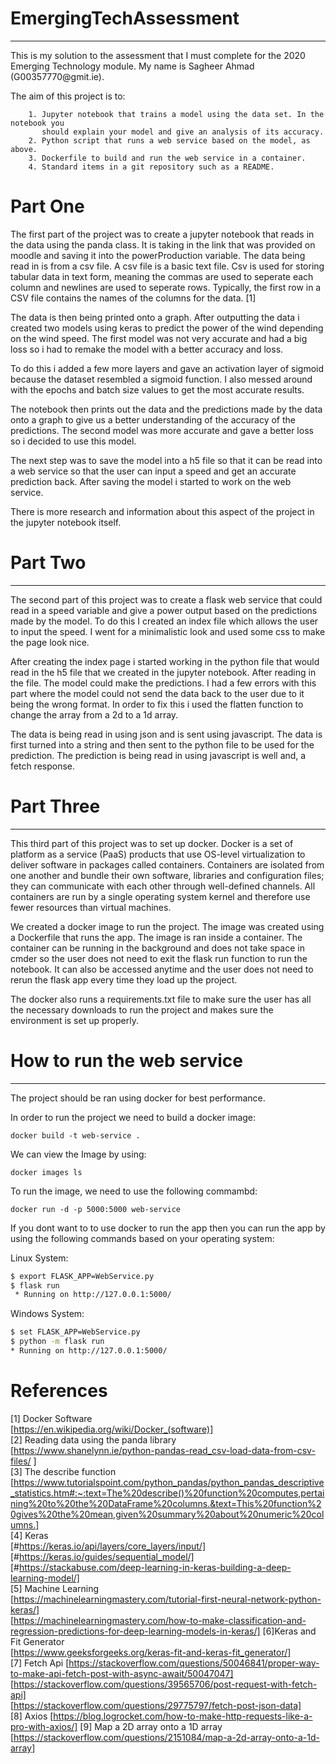 # EmergingTechAssessment

<hr>
This is my solution to the assessment that I must complete for the 2020 Emerging Technology module. My name is Sagheer Ahmad  (G00357770@gmit.ie).

The aim of this project is to: 

```
    1. Jupyter notebook that trains a model using the data set. In the notebook you
       should explain your model and give an analysis of its accuracy.
    2. Python script that runs a web service based on the model, as above.
    3. Dockerfile to build and run the web service in a container.
    4. Standard items in a git repository such as a README.
```

# Part One
The first part of the project was to create a jupyter notebook that reads in the data using the panda class. It is taking in the link that was provided on moodle and saving it into the powerProduction variable. The data being read in is from a csv file. A csv file is a basic text file. Csv is used for storing tabular data in text form, meaning the commas are used to seperate each column and newlines are used to seperate rows. Typically, the first row in a CSV file contains the names of the columns for the data. [1]

The data is then being printed onto a graph. After outputting the data i created two models using keras to predict the power of the wind depending on the wind speed. The first model was not very accurate and had a big loss so i had to remake the model with a better accuracy and loss. 

To do this i added a few more layers and gave an activation layer of sigmoid because the dataset resembled a sigmoid function. I also messed around with the epochs and batch size values to get the most accurate results.

The notebook then prints out the data and the predictions made by the data onto a graph to give us a better understanding of the accuracy of the predictions. The second model was more accurate and gave a better loss so i decided to use this model.

The next step was to save the model into a h5 file so that it can be read into a web service so that the user can input a speed and get an accurate prediction back. After saving the model i started to work on the web service.

There is more research and information about this aspect of the project in the jupyter notebook itself.


# Part Two
***
The second part of this project was to create a flask web service that could read in a speed variable and give a power output based on the predictions made by the model. To do this I created an index file which allows the user to input the speed. I went for a minimalistic look and used some css to make the page look nice.

After creating the index page i started working in the python file that would read in the h5 file that we created in the jupyter notebook. After reading in the file. The model could make the predictions. I had a few errors with this part where the model could not send the data back to the user due to it being the wrong format. In order to fix this i used the flatten function to change the array from a 2d to a 1d array.

The data is being read in using json and is sent using javascript. The data is first turned into a string and then sent to the python file to be used for the prediction. The prediction is being read in using javascript is well and, a fetch response.

# Part Three
***
This third part of this project was to set up docker. Docker is a set of platform as a service (PaaS) products that use OS-level virtualization to deliver software in packages called containers. Containers are isolated from one another and bundle their own software, libraries and configuration files; they can communicate with each other through well-defined channels. All containers are run by a single operating system kernel and therefore use fewer resources than virtual machines.

We  created a docker image to run the project. The image was created using a Dockerfile that runs the app. The image is ran inside a container. The container can be running in the background and does not take space in cmder so the user does not need to exit the flask run function to run the notebook. It can also be accessed anytime and the user does not need to rerun the flask app every time they load up the project.

The docker also runs a requirements.txt file to make sure the user has all the necessary downloads to run the project and makes sure the environment is set up properly.

# How to run the web service
<hr>

The project should be ran using docker for best performance.

In order to run the project we need to build a docker image: 

```
docker build -t web-service .
```
We can view the Image by using:

```
docker images ls
```

To run the image, we need to use the following commambd:

```
docker run -d -p 5000:5000 web-service
```

If you dont want to to use docker to run the app then you can run the app by using the following commands based on your operating system:

Linux System:
```bash
$ export FLASK_APP=WebService.py
$ flask run
 * Running on http://127.0.0.1:5000/
 ```
 
 Windows System:
 ```bash
$ set FLASK_APP=WebService.py
$ python -m flask run
 * Running on http://127.0.0.1:5000/
 ```
 
 # References
 
[1] Docker Software  
[https://en.wikipedia.org/wiki/Docker_(software)]  
[2] Reading data using the panda library  
[https://www.shanelynn.ie/python-pandas-read_csv-load-data-from-csv-files/ ]  
[3] The describe function  
[https://www.tutorialspoint.com/python_pandas/python_pandas_descriptive_statistics.htm#:~:text=The%20describe()%20function%20computes,pertaining%20to%20the%20DataFrame%20columns.&text=This%20function%20gives%20the%20mean,given%20summary%20about%20numeric%20columns.]   
[4] Keras  
[#https://keras.io/api/layers/core_layers/input/]  
[#https://keras.io/guides/sequential_model/]  
[#https://stackabuse.com/deep-learning-in-keras-building-a-deep-learning-model/]  
[5] Machine Learning  
[https://machinelearningmastery.com/tutorial-first-neural-network-python-keras/]  
[https://machinelearningmastery.com/how-to-make-classification-and-regression-predictions-for-deep-learning-models-in-keras/]
[6]Keras and Fit Generator  
[https://www.geeksforgeeks.org/keras-fit-and-keras-fit_generator/]
<br>
[7] Fetch Api
[https://stackoverflow.com/questions/50046841/proper-way-to-make-api-fetch-post-with-async-await/50047047]  
[https://stackoverflow.com/questions/39565706/post-request-with-fetch-api]  
[https://stackoverflow.com/questions/29775797/fetch-post-json-data]  
[8] Axios
[https://blog.logrocket.com/how-to-make-http-requests-like-a-pro-with-axios/]
[9] Map a 2D array onto a 1D array  
[https://stackoverflow.com/questions/2151084/map-a-2d-array-onto-a-1d-array]  